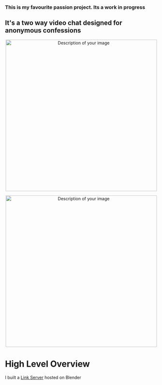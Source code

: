 ### This is my favourite passion project. Its a work in progress

## It's a two way video chat designed for anonymous confessions

<p align="center"> <img src="https://github.com/user-attachments/assets/7cb71234-780f-4d64-ab84-f89395cd6450" width="500" height="500" alt="Description of your image"> </p>
<p align="center"> <img src="https://github.com/user-attachments/assets/516d75ed-4663-4e6b-9687-805c9170e062" width="500" height="500" alt="Description of your image"> </p>


# High Level Overview

I built a [Link Server](https://github.com/dijisolanke/server/tree/main) hosted on Blender
